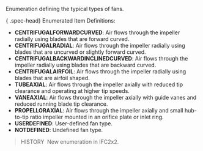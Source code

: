 ﻿Enumeration defining the typical types of fans.

{ .spec-head}
Enumerated Item Definitions:

* **CENTRIFUGALFORWARDCURVED**: Air flows through the impeller radially using blades that are forward curved.
* **CENTRIFUGALRADIAL**: Air flows through the impeller radially using blades that are uncurved or slightly forward curved.
* **CENTRIFUGALBACKWARDINCLINEDCURVED**: Air flows through the impeller radially using blades that are backward curved.
* **CENTRIFUGALAIRFOIL**: Air flows through the impeller radially using blades that are airfoil shaped.
* **TUBEAXIAL**: Air flows through the impeller axially with reduced tip clearance and operating at higher tip speeds.
* **VANEAXIAL**: Air flows through the impeller axially with guide vanes and reduced running blade tip clearance.
* **PROPELLORAXIAL**: Air flows through the impeller axially and small hub-to-tip ratio impeller mounted in an orifice plate or inlet ring.
* **USERDEFINED**: User-defined fan type.
* **NOTDEFINED**: Undefined fan type.

> HISTORY&nbsp; New enumeration in IFC2x2.